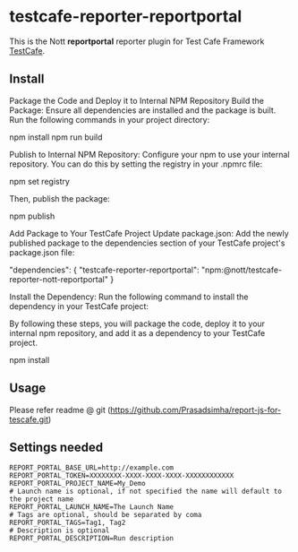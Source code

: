 # testcafe-reporter-reportportal

This is the Nott **reportportal** reporter plugin for Test Cafe Framework [TestCafe](http://devexpress.github.io/testcafe).

## Install
Package the Code and Deploy it to Internal NPM Repository
Build the Package: Ensure all dependencies are installed and the package is built. Run the following commands in your project directory:

npm install
npm run build

Publish to Internal NPM Repository: Configure your npm to use your internal repository. You can do this by setting the registry in your .npmrc file:

npm set registry <your-internal-npm-registry-url>

Then, publish the package:

npm publish

Add Package to Your TestCafe Project
Update package.json: Add the newly published package to the dependencies section of your TestCafe project's package.json file:

"dependencies": {
  "testcafe-reporter-reportportal": "npm:@nott/testcafe-reporter-nott-reportportal"
}

Install the Dependency: Run the following command to install the dependency in your TestCafe project:

By following these steps, you will package the code, deploy it to your internal npm repository, and add it as a dependency to your TestCafe project.

npm install

## Usage

Please refer readme @ git (https://github.com/Prasadsimha/report-js-for-tescafe.git)


## Settings needed
```
REPORT_PORTAL_BASE_URL=http://example.com
REPORT_PORTAL_TOKEN=XXXXXXXX-XXXX-XXXX-XXXX-XXXXXXXXXXXX
REPORT_PORTAL_PROJECT_NAME=My_Demo
# Launch name is optional, if not specified the name will default to the project name
REPORT_PORTAL_LAUNCH_NAME=The Launch Name
# Tags are optional, should be separated by coma
REPORT_PORTAL_TAGS=Tag1, Tag2
# Description is optional
REPORT_PORTAL_DESCRIPTION=Run description
```
